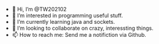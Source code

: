 - 👋 Hi, I’m @TW202102
- 👀 I’m interested in programming useful stuff.
- 🌱 I’m currently learning java and sockets.
- 💞️ I’m looking to collaborate on crazy, interessting things.
- 📫 How to reach me: Send me a notifiction via Github.

<!---
TW202102/TW202102 is a ✨ special ✨ repository because its `README.md` (this file) appears on your GitHub profile.
You can click the Preview link to take a look at your changes.
--->

